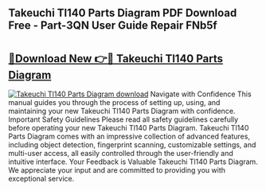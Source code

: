 ## Takeuchi Tl140 Parts Diagram PDF Download Free - Part-3QN User Guide Repair FNb5f

# <h2><a href="http://dfhq38x.blite.top/?on=Takeuchi+Tl140+Parts+Diagram">🔗Download New 👉🔴 Takeuchi Tl140 Parts Diagram</a></h2>

[![Takeuchi Tl140 Parts Diagram download](https://i.imgur.com/lujVjoI.png)](http://dfhq38x.blite.top/?on=Takeuchi+Tl140+Parts+Diagram)
Navigate with Confidence This manual guides you through the process of setting up, using, and maintaining your new Takeuchi Tl140 Parts Diagram with confidence. Important Safety Guidelines Please read all safety guidelines carefully before operating your new Takeuchi Tl140 Parts Diagram. Takeuchi Tl140 Parts Diagram comes with an impressive collection of advanced features, including object detection, fingerprint scanning, customizable settings, and multi-user access, all easily controlled through the user-friendly and intuitive interface. Your Feedback is Valuable Takeuchi Tl140 Parts Diagram. We appreciate your input and are committed to providing you with exceptional service.
